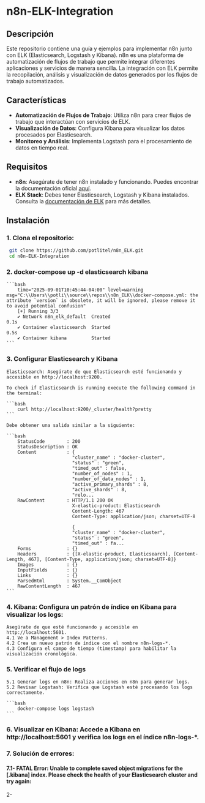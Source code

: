  # n8n-ELK-Integration

## Descripción

Este repositorio contiene una guía y ejemplos para implementar n8n junto con ELK (Elasticsearch, Logstash y Kibana). n8n es una plataforma de automatización de flujos de trabajo que permite integrar diferentes aplicaciones y servicios de manera sencilla. La integración con ELK permite la recopilación, análisis y visualización de datos generados por los flujos de trabajo automatizados.

## Características

- **Automatización de Flujos de Trabajo**: Utiliza n8n para crear flujos de trabajo que interactúan con servicios de ELK.
- **Visualización de Datos**: Configura Kibana para visualizar los datos procesados por Elasticsearch.
- **Monitoreo y Análisis**: Implementa Logstash para el procesamiento de datos en tiempo real.

## Requisitos

- **n8n**: Asegúrate de tener n8n instalado y funcionando. Puedes encontrar la documentación oficial [aquí](https://docs.n8n.io).
- **ELK Stack**: Debes tener Elasticsearch, Logstash y Kibana instalados. Consulta la [documentación de ELK](https://www.elastic.co/guide/en/elastic-stack/current/index.html) para más detalles.

## Instalación

### 1. **Clona el repositorio**:
   ```bash
    git clone https://github.com/potlitel/n8n_ELK.git
    cd n8n-ELK-Integration
   ```
 
### 2. docker-compose up -d elasticsearch kibana 

    ```bash
        time="2025-09-01T10:45:44-04:00" level=warning msg="C:\\Users\\potli\\source\\repos\\n8n_ELK\\docker-compose.yml: the attribute `version` is obsolete, it will be ignored, please remove it to avoid potential confusion"
        [+] Running 3/3
        ✔ Network n8n_elk_default  Created                                          0.1s
        ✔ Container elasticsearch  Started                                           0.5s
        ✔ Container kibana         Started    
    ```

### 3. Configurar Elasticsearch y Kibana

    Elasticsearch: Asegúrate de que Elasticsearch esté funcionando y accesible en http://localhost:9200.

    To check if Elasticsearch is running execute the following command in the terminal:

    ```bash
        curl http://localhost:9200/_cluster/health?pretty
    ```

    Debe obtener una salida similar a la siguiente:

    ```bash
        StatusCode        : 200
        StatusDescription : OK
        Content           : {
                            "cluster_name" : "docker-cluster",
                            "status" : "green",
                            "timed_out" : false,
                            "number_of_nodes" : 1,
                            "number_of_data_nodes" : 1,
                            "active_primary_shards" : 8,
                            "active_shards" : 8,
                            "relo...
        RawContent        : HTTP/1.1 200 OK
                            X-elastic-product: Elasticsearch
                            Content-Length: 467
                            Content-Type: application/json; charset=UTF-8

                            {
                            "cluster_name" : "docker-cluster",
                            "status" : "green",
                            "timed_out" : fa...
        Forms             : {}
        Headers           : {[X-elastic-product, Elasticsearch], [Content-Length, 467], [Content-Type, application/json; charset=UTF-8]}
        Images            : {}
        InputFields       : {}
        Links             : {}
        ParsedHtml        : System.__ComObject
        RawContentLength  : 467
    ```

### 4. Kibana: Configura un patrón de índice en Kibana para visualizar los logs:

    Asegúrate de que esté funcionando y accesible en http://localhost:5601.
    4.1 Ve a Management > Index Patterns.
    4.2 Crea un nuevo patrón de índice con el nombre n8n-logs-*.
    4.3 Configura el campo de tiempo (timestamp) para habilitar la visualización cronológica.

### 5.  Verificar el flujo de logs

    5.1 Generar logs en n8n: Realiza acciones en n8n para generar logs.
    5.2 Revisar Logstash: Verifica que Logstash esté procesando los logs correctamente.

    ```bash
        docker-compose logs logstash
    ```

### 6. Visualizar en Kibana: Accede a Kibana en http://localhost:5601 y verifica los logs en el índice n8n-logs-*.


### 7. Solución de errores:

#### 7.1- FATAL Error: Unable to complete saved object migrations for the [.kibana] index. Please check the health of your Elasticsearch cluster and try again:

2-